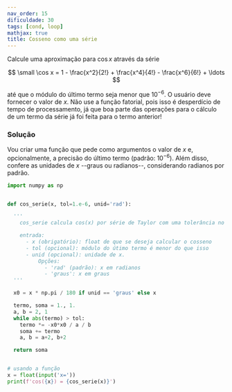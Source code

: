 ```yaml
---
nav_order: 15
dificuldade: 30
tags: [cond, loop]
mathjax: true
title: Cosseno como uma série
---
```


Calcule uma aproximação para $\cos x$ através da série

$$ \small
\cos x = 1 - \frac{x^2}{2!} + \frac{x^4}{4!} - \frac{x^6}{6!} + \ldots
$$

até que o módulo do último termo seja menor que $10^{-6}$. O usuário deve fornecer o valor de $x$. Não use a função fatorial, pois isso é desperdício de tempo de processamento, já que boa parte das operações para o cálculo de um termo da série já foi feita para o termo anterior!

<!-- more -->

### Solução

Vou criar uma função que pede como argumentos o valor de $x$ e, opcionalmente, a precisão do último termo (padrão: $10^{-6}$). Além disso, confere as unidades de $x$ --graus ou radianos--, considerando radianos por padrão.

```python
import numpy as np


def cos_serie(x, tol=1.e-6, unid='rad'):

  '''
    cos_serie calcula cos(x) por série de Taylor com uma tolerância no número de termos

    entrada:
      - x (obrigatório): float de que se deseja calcular o cosseno
      - tol (opcional): módulo do útimo termo é menor do que isso
      - unid (opcional): unidade de x.
          Opções:
            - 'rad' (padrão): x em radianos
            - 'graus': x em graus
  '''

  x0 = x * np.pi / 180 if unid == 'graus' else x

  termo, soma = 1., 1.
  a, b = 2, 1
  while abs(termo) > tol:
    termo *= -x0*x0 / a / b
    soma += termo
    a, b = a+2, b+2

  return soma


# usando a função
x = float(input('x='))
print(f'cos({x}) = {cos_serie(x)}')

```


